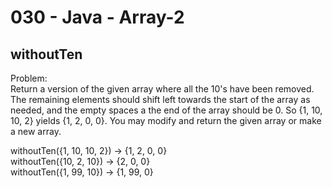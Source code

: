 030 - Java - Array-2
=====================

withoutTen
--------

Problem:  
Return a version of the given array where all the 10's have been removed. The remaining elements should shift left towards the start of the array as needed, and the empty spaces a the end of the array should be 0. So {1, 10, 10, 2} yields {1, 2, 0, 0}. You may modify and return the given array or make a new array. 
>
withoutTen({1, 10, 10, 2}) → {1, 2, 0, 0}  
withoutTen({10, 2, 10}) → {2, 0, 0}  
withoutTen({1, 99, 10}) → {1, 99, 0}  